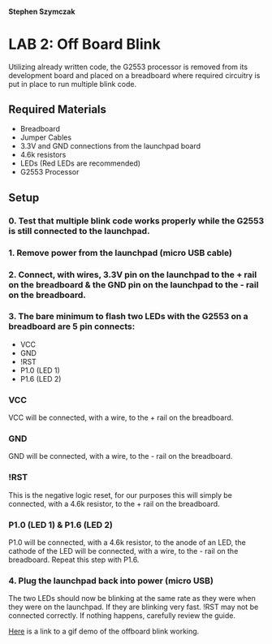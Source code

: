 #### Stephen Szymczak
# LAB 2: Off Board Blink
Utilizing already written code, the G2553 processor is removed from its development board and placed on a breadboard where required circuitry is put in place to run multiple blink code.

## Required Materials
  * Breadboard
  * Jumper Cables
  * 3.3V and GND connections from the launchpad board
  * 4.6k resistors
  * LEDs (Red LEDs are recommended)
  * G2553 Processor
## Setup
### 0. Test that multiple blink code works properly while the G2553 is still connected to the launchpad.
### 1. Remove power from the launchpad (micro USB cable)
### 2. Connect, with wires, 3.3V pin on the launchpad to the + rail on the breadboard & the GND pin on the launchpad to the - rail on the breadboard.

### 3.  The bare minimum to flash two LEDs with the G2553 on a breadboard are 5 pin connects: 
   * VCC
   * GND
   * !RST
   * P1.0 (LED 1)
   * P1.6 (LED 2)
### VCC
   VCC will be connected, with a wire, to the + rail on the breadboard.
### GND
   GND will be connected, with a wire, to the - rail on the breadboard.
### !RST
   This is the negative logic reset, for our purposes this will simply be connected, with a 4.6k resistor, to the + rail on the breadboard.
### P1.0 (LED 1) & P1.6 (LED 2)
   P1.0 will be connected, with a 4.6k resistor, to the anode of an LED, the cathode of the LED will be connected, with a wire, to the - rail on the breadboard. Repeat this step with P1.6.
### 4.  Plug the launchpad back into power (micro USB)

The two LEDs should now be blinking at the same rate as they were when they were on the launchpad. If they are blinking very fast. !RST may not be connected correctly. If nothing happens, carefully review the guide.

[Here](https://imgur.com/a/1hWPI) is a link to a gif demo of the offboard blink working.

